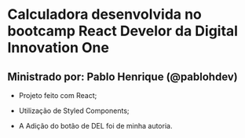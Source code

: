 # Calculadora desenvolvida no bootcamp React Develor da Digital Innovation One

## Ministrado por: Pablo Henrique (@pablohdev)

- Projeto feito com React;
- Utilização de Styled Components;

- A Adição do botão de DEL foi de minha autoria.

